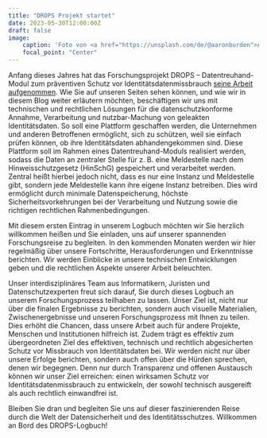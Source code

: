```yaml
---
title: "DROPS Projekt startet"
date: 2023-05-30T12:00:00Z
draft: false
image:
    caption: 'Foto von <a href="https://unsplash.com/de/@aaronburden">Aaron Burden</a> auf <a href="https://unsplash.com/de/fotos/makrofotografie-eines-wassertropfens-auf-einer-grunen-pflanze-Kp9z6zcUfGw">Unsplash</a>'
    focal_point: "Center"
---
```


Anfang dieses Jahres hat das Forschungsprojekt DROPS – Datentreuhand-Modul zum präventiven Schutz vor Identitätsdatenmissbrauch [seine Arbeit aufgenommen](https://www.uni-bonn.de/de/neues/083-2024). Wie Sie auf unseren Seiten sehen können, und wie wir in diesem Blog weiter erläutern möchten, beschäftigen wir uns mit technischen und rechtlichen Lösungen für die datenschutzkonforme Annahme, Verarbeitung und nutzbar-Machung von geleakten Identitätsdaten. So soll eine Plattform geschaffen werden, die Unternehmen und anderen Betroffenen ermöglicht, sich zu schützen, weil sie einfach prüfen können, ob ihre Identitätsdaten abhandengekommen sind. Diese Plattform soll im Rahmen eines Datentreuhand-Moduls realisiert werden, sodass die Daten an zentraler Stelle für z. B. eine Meldestelle nach dem Hinweisschutzgesetz (HinSchG) gespeichert und verarbeitet werden. Zentral heißt hierbei jedoch nicht, dass es nur eine Instanz und Meldestelle gibt, sondern jede Meldestelle kann ihre eigene Instanz betreiben. Dies wird ermöglicht durch minimale Datenspeicherung, höchste Sicherheitsvorkehrungen bei der Verarbeitung und Nutzung sowie die richtigen rechtlichen Rahmenbedingungen.

Mit diesem ersten Eintrag in unserem Logbuch möchten wir Sie herzlich willkommen heißen und Sie einladen, uns auf unserer spannenden Forschungsreise zu begleiten. In den kommenden Monaten werden wir hier regelmäßig über unsere Fortschritte, Herausforderungen und Erkenntnisse berichten. Wir werden Einblicke in unsere technischen Entwicklungen geben und die rechtlichen Aspekte unserer Arbeit beleuchten.

Unser interdisziplinäres Team aus Informatikern, Juristen und Datenschutzexperten freut sich darauf, Sie durch dieses Logbuch an unserem Forschungsprozess teilhaben zu lassen. Unser Ziel ist, nicht nur über die finalen Ergebnisse zu berichten, sondern auch visuelle Materialien, Zwischenergebnisse und unseren Forschungsprozess mit Ihnen zu teilen. Dies erhöht die Chancen, dass unsere Arbeit auch für andere Projekte, Menschen und Institutionen hilfreich ist. Zudem trägt es effektiv zum übergeordneten Ziel des effektiven, technisch und rechtlich abgesicherten Schutz vor Missbrauch von Identitätsdaten bei.
Wir werden nicht nur über unsere Erfolge berichten, sondern auch offen über die Hürden sprechen, denen wir begegnen. Denn nur durch Transparenz und offenen Austausch können wir unser Ziel erreichen: einen wirksamen Schutz vor Identitätsdatenmissbrauch zu entwickeln, der sowohl technisch ausgereift als auch rechtlich einwandfrei ist.

Bleiben Sie dran und begleiten Sie uns auf dieser faszinierenden Reise durch die Welt der Datensicherheit und des Identitätsschutzes. Willkommen an Bord des DROPS-Logbuch!